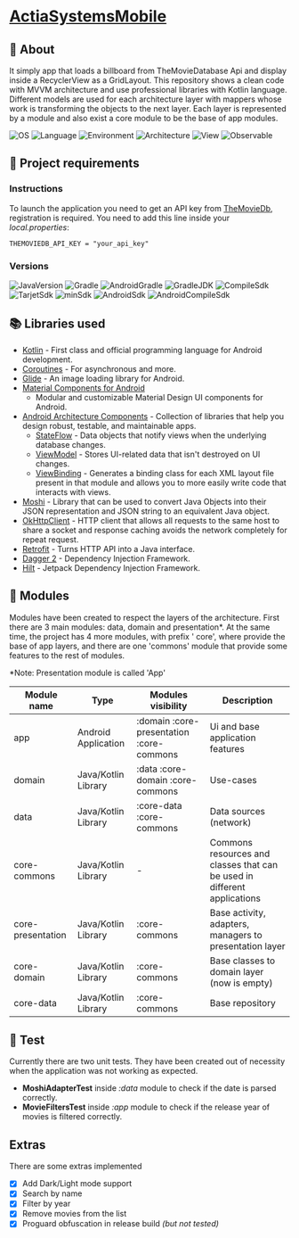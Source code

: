 # [ActiaSystemsMobile](https://github.com/javiergbravo/ActiaSystemsMobile)

## 🌟 About

It simply app that loads a billboard from TheMovieDatabase Api and display inside a RecyclerView as
a GridLayout. This repository shows a clean code with MVVM architecture and use professional
libraries with Kotlin language. Different models are used for each architecture layer with mappers
whose work is transforming the objects to the next layer. Each layer is represented by a module and
also exist a core module to be the base of app modules.

![OS](https://img.shields.io/badge/OS-Android-3DDC84?logo=Android) ![Language](https://img.shields.io/badge/Language-Kotlin-0095D5?logo=kotlin) ![Environment](https://img.shields.io/badge/Environment-Android_Studio-3DDC84?logo=android-studio)
![Architecture](https://img.shields.io/badge/Architecture-MVVM-brightgreen) ![View](https://img.shields.io/badge/View-ViewBinding-00B0EA) ![Observable](https://img.shields.io/badge/Observable-StateFlow-CF202E)

## 📜 Project requirements

### Instructions

To launch the application you need to get an API key from [TheMovieDb](https://www.themoviedb.org),
registration is required. You need to add this line inside your *local.properties*:

`THEMOVIEDB_API_KEY = "your_api_key"`

### Versions

![JavaVersion](https://img.shields.io/badge/Java-1.8-%2325c2c6) ![Gradle](https://img.shields.io/badge/Gradle-7.2-%23%2351db71) ![AndroidGradle](https://img.shields.io/badge/AndroidGradle-7.1.2-%230ed490) ![GradleJDK](https://img.shields.io/badge/GradleJDK-11-%13386b)
![CompileSdk](https://img.shields.io/badge/CompileSdk-31-%230095D5) ![TarjetSdk](https://img.shields.io/badge/TarjetSdk-31-%23f0758f) ![minSdk](https://img.shields.io/badge/minSdk-24-CF202E) ![AndroidSdk](https://img.shields.io/badge/AndroidSdk-33.0.0-%23ec3266) ![AndroidCompileSdk](https://img.shields.io/badge/AndroidCompileSdk-30-green)

## 📚 Libraries used

- [Kotlin](https://kotlinlang.org/) - First class and official programming language for Android
  development.
- [Coroutines](https://kotlinlang.org/docs/reference/coroutines-overview.html) - For asynchronous
  and more.
- [Glide](https://bumptech.github.io/glide) - An image loading library for Android.
- [Material Components for Android](https://github.com/material-components/material-components-android)
    - Modular and customizable Material Design UI components for Android.
- [Android Architecture Components](https://developer.android.com/topic/libraries/architecture) -
  Collection of libraries that help you design robust, testable, and maintainable apps.
    - [StateFlow](https://developer.android.com/kotlin/flow/stateflow-and-sharedflow) - Data objects
      that notify views when the underlying database changes.
    - [ViewModel](https://developer.android.com/topic/libraries/architecture/viewmodel) - Stores
      UI-related data that isn't destroyed on UI changes.
    - [ViewBinding](https://developer.android.com/topic/libraries/view-binding) - Generates a
      binding class for each XML layout file present in that module and allows you to more easily
      write code that interacts with views.
- [Moshi](https://github.com/square/moshi) - Library that can be used to convert Java Objects into
  their JSON representation and JSON string to an equivalent Java object.
- [OkHttpClient](https://square.github.io/okhttp) - HTTP client that allows all requests to the same
  host to share a socket and response caching avoids the network completely for repeat request.
- [Retrofit](https://square.github.io/retrofit) - Turns HTTP API into a Java interface.
- [Dagger 2](https://dagger.dev/) - Dependency Injection Framework.
- [Hilt](https://developer.android.com/training/dependency-injection/hilt-android) - Jetpack
  Dependency Injection Framework.

## 📁 Modules

Modules have been created to respect the layers of the architecture. First there are 3 main modules:
data, domain and presentation*. At the same time, the project has 4 more modules, with prefix '
core', where provide the base of app layers, and there are one 'commons' module that provide some
features to the rest of modules.

*Note: Presentation module is called 'App'

| Module name | Type | Modules visibility | Description |
| --- | --- | --- | --- |
| app | Android Application | :domain :core-presentation :core-commons | Ui and base application features |
| domain | Java/Kotlin Library | :data :core-domain :core-commons | Use-cases |
| data | Java/Kotlin Library | :core-data :core-commons | Data sources (network) | 
| core-commons | Java/Kotlin Library | - | Commons resources and classes that can be used in different applications |
| core-presentation | Java/Kotlin Library | :core-commons | Base activity, adapters, managers to presentation layer |
| core-domain | Java/Kotlin Library | :core-commons | Base classes to domain layer (now is empty) |
| core-data | Java/Kotlin Library | :core-commons | Base repository |

## 📝 Test

Currently there are two unit tests. They have been created out of necessity when the application was
not working as expected.

- **MoshiAdapterTest** inside *:data* module to check if the date is parsed correctly.
- **MovieFiltersTest** inside *:app* module to check if the release year of movies is filtered
  correctly.

## Extras

There are some extras implemented

- [x] Add Dark/Light mode support
- [x] Search by name
- [x] Filter by year
- [x] Remove movies from the list
- [x] Proguard obfuscation in release build *(but not tested)*